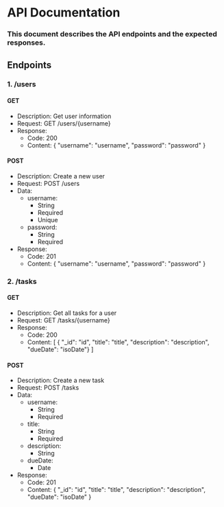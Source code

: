 # API Documentation
### This document describes the API endpoints and the expected responses.

## Endpoints
### 1. /users
#### GET
- Description: Get user information
- Request: GET /users/{username}
- Response:
    - Code: 200
    - Content: { "username": "username", "password": "password" }
#### POST
- Description: Create a new user
- Request: POST /users
- Data: 
  - username:
    - String
    - Required
    - Unique
  - password:
    - String
    - Required
- Response:
    - Code: 201
    - Content: { "username": "username", "password": "password" }
### 2. /tasks
#### GET
- Description: Get all tasks for a user
- Request: GET /tasks/{username}
- Response:
    - Code: 200
    - Content: [ { "_id": "id", "title": "title", "description": "description", "dueDate": "isoDate"} ]
#### POST
- Description: Create a new task
- Request: POST /tasks
- Data:
  - username:
    - String
    - Required
  - title:
    - String
    - Required
  - description:
    - String
  - dueDate:
    - Date
- Response:
     - Code: 201
     - Content: { "_id": "id", "title": "title", "description": "description", "dueDate": "isoDate" }
  